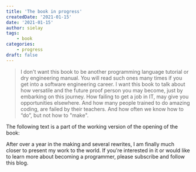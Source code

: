 ```yaml
---
title: 'The book in progress'
createdDate: '2021-01-15'
date: '2021-01-15'
author: sielay
tags: 
    - book
categories:
    - progress
draft: false
---
```


> I don't want this book to be another programming language tutorial or dry engineering manual. You will read such ones many times if you get into a software engineering career. I want this book to talk about how versatile and the future proof person you may become, just by embarking on this journey. How failing to get a job in IT, may give you opportunities elsewhere. And how many people trained to do amazing coding, are failed by their teachers. And how often we know how to “do”, but not how to "make".

The following text is a part of the working version of the opening of the book:

After over a year in the making and several rewrites, I am finally much closer to present my work to the world. If you're interested in it or would like to learn more about becoming a programmer, please subscribe and follow this blog.